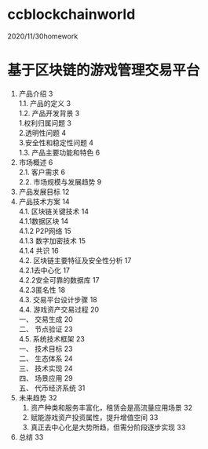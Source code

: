 # ccblockchainworld
2020/11/30homework

基于区块链的游戏管理交易平台	
=====
1. 产品介绍	3<br>
 1.1. 产品的定义	3<br>
 1.2. 产品开发背景	3<br>
   1.权利归属问题	3<br>
   2.透明性问题	4<br>
   3.安全性和稳定性问题	4<br>
 1.3. 产品主要功能和特色	6<br>
2. 市场概述	6<br>
 2.1. 客户需求	6<br>
 2.2. 市场规模与发展趋势	9<br>
3. 产品发展目标	12<br>
4. 产品技术方案	14<br>
 4.1. 区块链关键技术	14<br>
   4.1.1数据区块	14<br>
   4.1.2 P2P网络	15<br>
   4.1.3 数字加密技术	15<br>
   4.1.4 共识	16<br>
 4.2. 区块链主要特征及安全性分析	17<br>
   4.2.1去中心化	17<br>
   4.2.2安全可靠的数据库	17<br>
   4.2.3匿名性	18<br>
 4.3. 交易平台设计步骤	18<br>
 4.4. 游戏资产交易过程	20<br>
   一、 交易生成	20<br>
   二、 节点验证	23<br>
 4.5. 系统技术框架	23<br>
   一、 技术目标	23<br>
   二、 生态体系	24<br>
   三、 技术实现	24<br>
   四、 场景应用	29<br>
   五、 代币经济系统	31<br>
5. 未来趋势	32<br>
   1. 资产种类和服务丰富化，租赁会是高流量应用场景	32<br>
   2. 赋能游戏资产投资属性，提升增值空间	33<br>
   3. 真正去中心化是大势所趋，但需分阶段逐步实现	33<br>
6. 总结	33<br>
